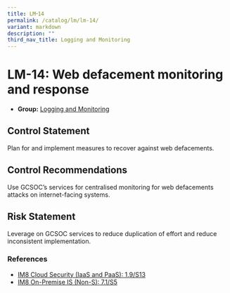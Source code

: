 ```yaml
---
title: LM᠆14
permalink: /catalog/lm/lm-14/
variant: markdown
description: ""
third_nav_title: Logging and Monitoring
---
```

# LM-14: Web defacement monitoring and response

* **Group:** [Logging and Monitoring](/catalog/lm)

## Control Statement

Plan for and implement measures to recover against web defacements.

## Control Recommendations

Use GCSOC’s services for centralised monitoring for web defacements attacks on internet-facing systems.

## Risk Statement

Leverage on GCSOC services to reduce duplication of effort and reduce inconsistent implementation.



### References


 * [IM8 Cloud Security (IaaS and PaaS): 1.9/S13](https://intranet.mof.gov.sg/portal/IM/Themes/IT-Management/Cloud/Topics/Cloud-Security.aspx)
 * [IM8 On-Premise IS (Non-S): 7.1/S5](https://intranet.mof.gov.sg/portal/IM/Themes/IT-Management/On-Premise/Topics/Infrastructure-Security-(For-Non-S).aspx)